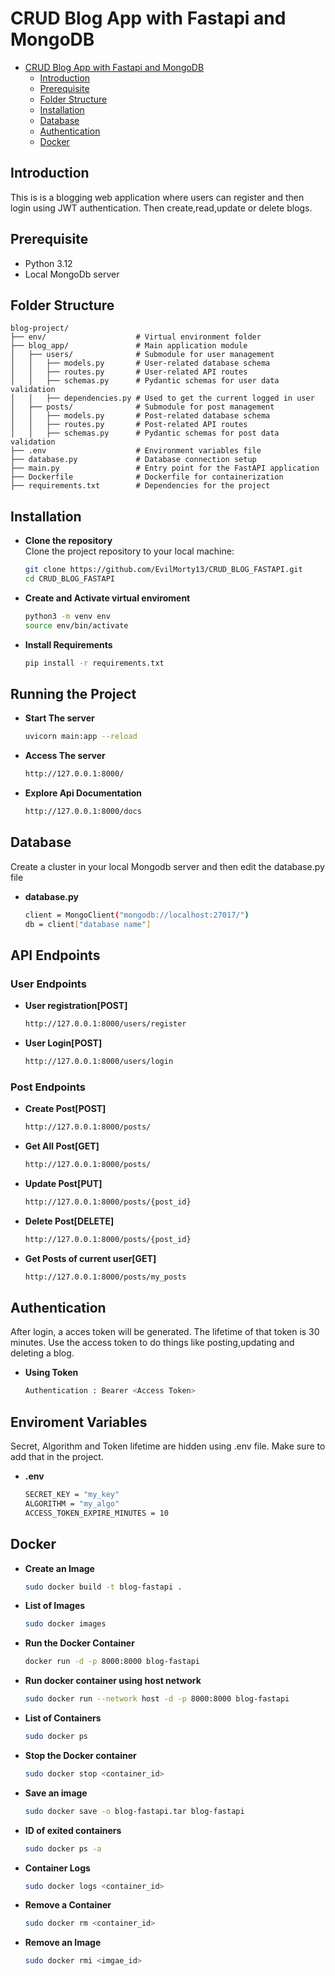 # CRUD Blog App with Fastapi and MongoDB

- [CRUD Blog App with Fastapi and MongoDB](#crud-blog-app-with-fastapi-and-mongodb)
  - [Introduction](#introduction)
  - [Prerequisite](#prerequisite)
  - [Folder Structure](#folder-structure)
  - [Installation](#installation)
  - [Database](#database)
  - [Authentication](#authentication)
  - [Docker](#docker)


## Introduction
This is is a blogging web application where users can register and then login using JWT authentication. Then create,read,update or delete blogs.

## Prerequisite

- Python 3.12
- Local MongoDb server
  

## Folder Structure

```paintext
blog-project/
├── env/                    # Virtual environment folder 
├── blog_app/               # Main application module
│   ├── users/              # Submodule for user management
│   │   ├── models.py       # User-related database schema
│   │   ├── routes.py       # User-related API routes
│   │   ├── schemas.py      # Pydantic schemas for user data validation
│   │   ├── dependencies.py # Used to get the current logged in user
│   ├── posts/              # Submodule for post management
│   │   ├── models.py       # Post-related database schema
│   │   ├── routes.py       # Post-related API routes
│   │   ├── schemas.py      # Pydantic schemas for post data validation
├── .env                    # Environment variables file
├── database.py             # Database connection setup
├── main.py                 # Entry point for the FastAPI application
├── Dockerfile              # Dockerfile for containerization
├── requirements.txt        # Dependencies for the project
```



## Installation

 
- **Clone the repository**  
   Clone the project repository to your local machine:
   ```bash
   git clone https://github.com/EvilMorty13/CRUD_BLOG_FASTAPI.git
   cd CRUD_BLOG_FASTAPI
   ```
 
- **Create and Activate virtual enviroment**

   ```bash
   python3 -m venv env
   source env/bin/activate
   ```
- **Install Requirements**
    ```bash
    pip install -r requirements.txt
   ```


## Running the Project

- **Start The server**
    ```bash
   uvicorn main:app --reload
   ```

- **Access The server**
    ```bash
   http://127.0.0.1:8000/
   ```

- **Explore Api Documentation**
    ```bash
   http://127.0.0.1:8000/docs
   ```

## Database
Create a cluster in your local Mongodb server and then edit the database.py file

- **database.py**
    ```bash
    client = MongoClient("mongodb://localhost:27017/")
   db = client["database name"]
   ```

## API Endpoints

### User Endpoints

- **User registration[POST]**
    ```bash
   http://127.0.0.1:8000/users/register
   ```
- **User Login[POST]**
    ```bash
   http://127.0.0.1:8000/users/login
   ```

### Post Endpoints

- **Create Post[POST]**
    ```bash
   http://127.0.0.1:8000/posts/
   ```
- **Get All Post[GET]**
    ```bash
   http://127.0.0.1:8000/posts/
   ```
- **Update Post[PUT]**
    ```bash
   http://127.0.0.1:8000/posts/{post_id}
   ```
- **Delete Post[DELETE]**
    ```bash
   http://127.0.0.1:8000/posts/{post_id}
   ```
- **Get Posts of current user[GET]**
    ```bash
   http://127.0.0.1:8000/posts/my_posts
   ```

## Authentication
After login, a acces token will be generated.
   The lifetime of that token is 30 minutes. Use the access token to do things like posting,updating and deleting a blog.

- **Using Token**
    ```bash
   Authentication : Bearer <Access Token>
   ```

## Enviroment Variables 
Secret, Algorithm and Token lifetime are hidden using .env file. Make sure to add that in the project.

- **.env**
    ```bash
   SECRET_KEY = "my_key"
   ALGORITHM = "my_algo"
   ACCESS_TOKEN_EXPIRE_MINUTES = 10  
   ```

## Docker

- **Create an Image**
    ```bash
   sudo docker build -t blog-fastapi .
   ```

- **List of Images**
    ```bash
   sudo docker images
   ```

- **Run the Docker Container**
    ```bash
   docker run -d -p 8000:8000 blog-fastapi
   ```

- **Run docker container using host network**
   ```bash
   sudo docker run --network host -d -p 8000:8000 blog-fastapi
   ```

- **List of Containers**
    ```bash
   sudo docker ps
   ```

- **Stop the Docker container**
    ```bash
   sudo docker stop <container_id>
   ```

- **Save an image**
    ```bash
   sudo docker save -o blog-fastapi.tar blog-fastapi
   ```

- **ID of exited containers**
    ```bash
   sudo docker ps -a
   ```

- **Container Logs**
   ```bash
   sudo docker logs <container_id>
   ```

- **Remove a Container**
   ```bash
   sudo docker rm <container_id>
   ```

- **Remove an Image**
   ```bash
   sudo docker rmi <imgae_id>
   ```




